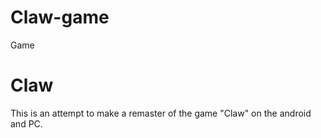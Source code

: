 # Claw-game
Game

<h1>Claw</h1>

This is an attempt to make a remaster of the game "Claw" on the android and PC.
